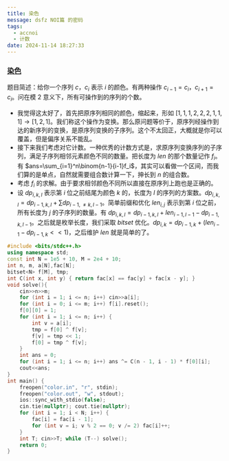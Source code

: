 ```yaml
---
title: 染色
message: dsfz NOI篇 的密码
tags:
  - accnoi
  - 计数
date: 2024-11-14 18:27:33
---
```

### [染色](http://47.92.197.167:5283/contest/553/problem/2)

题目简述：给你一个序列 $c$，$c_i$ 表示 $i$ 的颜色。有两种操作 $c_{i-1}=c_i$，$c_{i+1}=c_i$。问在模 $2$ 意义下，所有可操作到的序列的个数。

- 我觉得这太好了，首先把原序列相同的颜色，缩起来，形如 $[1,1,1,2,2,2,1,1,1]\rightarrow [1,2,1]$。我们称这个操作为变换。那么原问题等价于，原序列经操作到达的新序列的变换，是原序列变换的子序列。这个不太回正，大概就是你可以覆盖，但是偏序关系不能乱。
- 接下来我们考虑对它计数。一种优秀的计数方式是，求原序列变换序列的子序列，满足子序列相邻元素颜色不同的数量。把长度为 $len$ 的那个数量记作 $f_i$。有 $ans=\sum_{i=1}^n\binom{n-1}{i-1}f_i$，其实可以看做一个区间，而我们算的是单点，自然就需要组合数计算一下，抻长到 $n$ 的组合数。
- 考虑 $f_i$ 的求解。由于要求相邻颜色不同所以直接在原序列上跑也是正确的。
- 设 $dp_{i,k,l}$ 表示第 $i$ 位之前结尾为颜色 $k$ 的，长度为 $l$ 的序列的方案数。$dp_{i,k,l}=dp_{i-1,k,l}+\sum dp_{i-1,\not=k,l-1}$。简单前缀和优化 $len_{i,j}$ 表示到第 $i$ 位之前，所有长度为 $j$ 的子序列的数量。有 $dp_{i,k,l}=dp_{i-1,k,l}+len_{i-1,l-1}-dp_{i-1,k,l-1}$。之后就是枚举长度，我们采取 $bitset$ 优化。$dp_{i,k}=dp_{i-1,k}+(len_{i-1}-dp_{i-1,k}<<1)$，之后维护 $len$ 就是简单的了。

```c++
#include <bits/stdc++.h>
using namespace std;
const int N = 1e5 + 10, M = 2e4 + 10;
int n, m, a[N],fac[N];
bitset<N> f[M], tmp;
int C(int x, int y) { return fac[x] == fac[y] + fac[x - y]; }
void solve(){
    cin>>n>>m;
    for (int i = 1; i <= n; i++) cin>>a[i];
    for (int i = 0; i <= m; i++) f[i].reset();
    f[0][0] = 1;
    for (int i = 1; i <= n; i++) {
        int v = a[i];
        tmp = f[0] ^ f[v];
        f[v] = tmp << 1;
        f[0] = tmp ^ f[v];
    }
    int ans = 0;
    for (int i = 1; i <= n; i++) ans ^= C(n - 1, i - 1) * f[0][i];
    cout<<ans;
}
int main() {
    freopen("color.in", "r", stdin);
    freopen("color.out", "w", stdout);
    ios::sync_with_stdio(false);
    cin.tie(nullptr); cout.tie(nullptr);
    for (int i = 1; i < N; i++) {
        fac[i] = fac[i - 1];
        for (int v = i; v % 2 == 0; v /= 2) fac[i]++;
    }
    int T; cin>>T; while (T--) solve();
    return 0;
}

```

